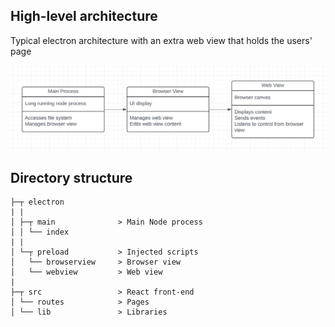 ## High-level architecture

Typical electron architecture with an extra web view that holds the users' page

![Architecture diagram](./assets/hld.png)

## Directory structure
```
├─┬ electron
| |
│ ├─┬ main              > Main Node process
│ │ └── index           
| |
│ └─┬ preload           > Injected scripts
│   └── browserview     > Browser view
│   └── webview         > Web view
|
├─┬ src                 > React front-end
│ └── routes            > Pages
│ └── lib               > Libraries
```
